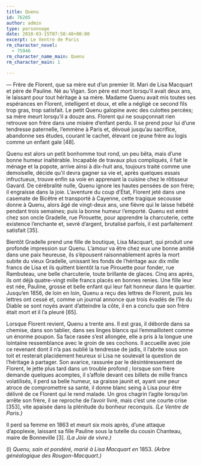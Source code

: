 ```yaml
---
title: Quenu
id: 76205
author: admin
type: personnage
date: 2010-03-15T07:58:48+00:00
excerpt: Le Ventre de Paris
rm_character_novel:
  - 75946
rm_character_name_main: Quenu
rm_character_main: 1

---
```

— Frère de Florent, que sa mère eut d&rsquo;un premier lit. Mari de Lisa Macquart et père de Pauline. Né au Vigan. Son père est mort lorsqu&rsquo;il avait deux ans, le laissant pour tout héritage à sa mère. Madame Quenu avait mis toutes ses espérances en Florent, intelligent et doux, et elle a négligé ce second fils trop gras, trop satisfait. Le petit Quenu galopine avec des culottes percées; sa mère meurt lorsqu&rsquo;il a douze ans. Florent qui ne soupçonnait rien retrouve son frère dans une misère d&rsquo;enfant perdu. Il se prend pour lui d&rsquo;une tendresse paternelle, l&rsquo;emmène à Paris et, dévoué jusqu&rsquo;au sacrifice, abandonne ses études, courant le cachet, élevant ce jeune frère au logis comme un enfant gale [48].

Quenu est alors un petit bonhomme tout rond, un peu bêta, mais d&rsquo;une bonne humeur inaltérable. Incapable de travaux plus compliqués, il fait le ménage et la popote, arrive ainsi à dix-huit ans, toujours traité comme une demoiselle, décide qu&rsquo;il devra gagner sa vie et, après quelques essais infructueux, trouve enfin sa voie en apprenant la cuisine chez le rôtisseur Gavard. De cérébralité nulle, Quenu ignore les hautes pensées de son frère; il engraisse dans la joie. L&rsquo;aventure du coup d&rsquo;État, Florent jeté dans une casemate de Bicêtre et transporté à Cayenne, cette tragique secousse donne à Quenu, alors âgé de vingt-deux ans, une fièvre qui le laisse hébété pendant trois semaines; puis la bonne humeur l&rsquo;emporté. Quenu est entré chez son oncle Gradelle, rue Pirouette, pour apprendre la charcuterie, cette existence l&rsquo;enchante et, sevré d&rsquo;argent, brutalisé parfois, il est parfaitement satisfait [35].

Bientôt Gradelle prend une fille de boutique, Lisa Macquart, qui produit une profonde impression sur Quenu. L&rsquo;amour va être chez eux une bonne amitié dans une paix heureuse, ils s&rsquo;épousent raisonnablement après la mort subite du vieux Gradelle, unissant les fonds de l&rsquo;héritage aux dix mille francs de Lisa et ils quittent bientôt la rue Pirouette pour fonder, rue Rambuteau, une belle charcuterie, toute brillante de glaces. Cinq ans après, ils ont déjà quatre-vingt mille francs placés en bonnes renies. Une fille leur est née, Pauline, grosse et belle enfant qui leur fait honneur dans le quartier. Jusqu&rsquo;en 1856, de loin en loin, Quenu a reçu des lettres de Florent, puis les lettres ont cessé et, comme un journal annonce que trois évadés de l&rsquo;île du Diable se sont noyés avant d&rsquo;atteindre la côte, il en a conclu que son frère était mort et il l&rsquo;a pleuré [65].

Lorsque Florent revient, Quenu a trente ans. Il est gras, il déborde dans sa chemise, dans son tablier, dans ses linges blancs qui l&rsquo;emmaillotent comme un énorme poupon. Sa face rasée s&rsquo;est allongée, elle a pris à la longue une lointaine ressemblance avec le groin de ses cochons. Il accueille avec joie ce revenant dont il n&rsquo;a pas oublié la tendresse de jadis, il l&rsquo;abrite sous son toit et resterait placidement heureux si Lisa ne soulevait la question de l&rsquo;héritage à partager. Son avarice, rassurée par le désintéressement de Florent, le jette plus tard dans un trouble profond ; lorsque son frère demande quelques acomptes, il s&rsquo;affole devant ces billets de mille francs volatilisés, il perd sa belle humeur, sa graisse jaunit et, ayant une peur atroce de compromettre sa santé, il donne blanc seing à Lisa pour être délivré de ce Florent qui le rend malade. Un gros chagrin l&rsquo;agite lorsqu&rsquo;on arrête son frère, il se reproche de l&rsquo;avoir livré, mais c&rsquo;est une courte crise [353], vite apaisée dans la plénitude du bonheur reconquis. _(Le Ventre de Paris.)_

Il perd sa femme en 1863 et meurt six mois après, d&rsquo;une attaque d&rsquo;apoplexie, laissant sa fille Pauline sous la tutelle du cousin Chanteau, maire de Bonneville [3]. _(La Joie de vivre.)_

(l) _Quenu, sain et pondéré, marié à Lisa Macquart en_ 1853. _(Arbre généalogique des Rougon-Macquart.)_